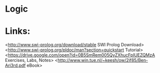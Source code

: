 # Logic
# Links:
<http://www.swi-prolog.org/download/stable SWI Prolog Download>
<http://www.swi-prolog.org/pldoc/man?section=quickstart Tutorial>
<https://drive.google.com/open?id=0B5SmRem005QyZXhucFpIUEZQMzA Exercises, Labs, Notes>
<http://www.win.tue.nl/~keesh/ow/2if85/Ben-Ari3rd.pdf eBook>
